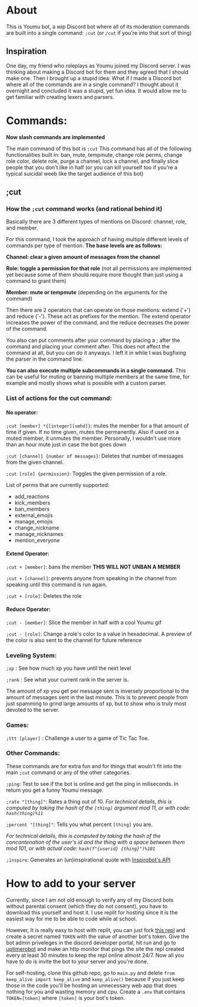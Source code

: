 # About
This is Youmu bot, a wip Discord bot where all of its moderation commands are built into a single command: `;cut` (or `/cut` if you're into that sort of thing)

## Inspiration
One day, my friend who roleplays as Youmu joined my Discord server. I was thinking about making a Discord bot for them and they agreed that I should make one. Then I brought up a stupid idea: What if I made a Discord bot where all of the commands are in a single command? I thought about it overnight and concluded it was a stupid, yet fun idea. It would allow me to get familiar with creating lexers and parsers.


# Commands:
**Now slash commands are implemented**

The main command of this bot is `;cut` This command has all of the following functionalities built in:  ban, mute, tempmute, change role perms, change role color, delete role, purge a channel, lock a channel, and finally slice people that you don't like in half (or you can kill yourself too if you're a typical suicidal weeb like the target audience of this bot)

## ;cut
### How the `;cut` command works (and rational behind it)
Basically there are 3 different types of mentions on Discord: channel, role, and member.

For this command, I took the approach of having multiple different levels of commands per type of mention. **The base levels are as follows:**

**Channel: clear a given amount of messages from the channel**

**Role: toggle a permission for that role** (not all permissions are implemented yet because some of them should require more thought than just using a command to grant them)

**Member: mute or tempmute** (depending on the arguments for the command)

Then there are 2 operators that can operate on those mentions: extend ('+') and reduce ('-'). These act as prefixes for the mention. The extend operator increases the power of the command, and the reduce decreases the power of the command.

You also can put comments after your command by placing a ; after the command and placing your comment after. This does not affect the command at all, but you can do it anyways.  I left it in while I was bugfixing the parser in the command line.

**You can also execute multiple subcommands in a single command.** This can be useful for muting or banning multiple members at the same time, for example and mostly shows what is possible with a custom parser.

### List of actions for the cut command:

#### No operator:

`;cut [member] *{[integer][smhd]}`: mutes the member for a that amount of time if given. If no time given, mutes the permanently. Also if used on a muted member, it unmutes the member. Personally, I wouldn't use more than an hour mute just in case the bot goes down

`;cut [channel] {number of messages}`: Deletes that number of messages from the given channel.

`;cut [role] {permission}`: Toggles the given permission of a role. 

List of perms that are currently supported:
- add_reactions
- kick_members
- ban_members
- external_emojis
- manage_emojis
- change_nickname
- manage_nicknames
- mention_everyone

#### Extend Operator:

`;cut + [member]`: bans the member **THIS WILL NOT UNBAN A MEMBER**

`;cut + [channel]`: prevents anyone from speaking in the channel from speaking until this command is run again.

`;cut + [role]`: Deletes the role

#### Reduce Operator:

`;cut - [member]`: Slice the member in half with a cool Youmu gif

`;cut - [role]`: Change a role's color to a value in hexadecimal. A preview of the color is also sent to the channel for future reference

### Leveling System:

`;xp` : See how much xp you have until the next level

`;rank` : See what your current rank in the server is.

The amount of xp you get per message sent is inversely proportional to the amount of messages sent in the last minute. This is to prevent people from just spamming to grind large amounts of xp, but to show who is truly most devoted to the server.
### Games:
`;ttt [player]` : Challenge a user to a game of Tic Tac Toe. 
### Other Commands: 

These commands are for extra fun and for things that wouln't fit into the main `;cut` command or any of the other categories. 

`;ping`: Test to see if the bot is online and get the ping in miliseconds. In return you get a funny Youmu message.

`;rate "[thing]"`: Rates a thing out of 10. *For technical details, this is computed by taking the hash of the `[thing]` argument mod 11, or with code: `hash(thing)%11`*

`;percent "[thing]"`: Tells you what percent `[thing]` you are. 

*For technical details, this is computed by taking the hash of the concantenation of the user's id and the thing with a space between them mod 101, or with actual code: `hash(f"{userid} {thing}")%101`* 

`;inspire`:  Generates an (un)inspirational quote with [Inspirobot's API](https://inspirobot.me/)

# How to add to your server
Currently, since I am not old enough to verify any of my Discord bots without parental consent (which they do not consent), you have to download this yourself and host it. I use replit for hosting since it is the easiest way for me to be able to code while at school. 

However, It is really easy to host with replit, you can just fork [this repl](https://replit.com/@4gboframram/Youmu-bot) and create a secret named `TOKEN` with the value of another bot's token. Give the bot admin priveleges in the discord developer portal, hit run and go to [uptimerobot](https://uptimerobot.com/) and make an http monitor that pings the site the repl created every at least 30 minutes to keep the repl online almost 24/7. Now all you have to do is invite the bot to your server and you're done. 

For self-hosting, clone this github repo, go to `main.py` and delete `from keep_alive import keep_alive` and `keep_alive()` because if you just keep those in the code you'll be hosting an unnecessary web app that does nothing for you and wasting memory and cpu. Create a `.env` that contains `TOKEN=[token]` where `[token]` is your bot's token. 
